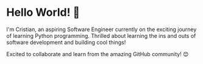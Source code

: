 
# Hello World! 👋

I'm Cristian, an aspiring Software Engineer currently on the exciting journey of learning Python programming. Thrilled about learning the ins and outs of software development and building cool things!

Excited to collaborate and learn from the amazing GitHub community! 😊

<!--
**CristianJitca/CristianJitca** is a ✨ _special_ ✨ repository because its `README.md` (this file) appears on your GitHub profile.

Here are some ideas to get you started:

- 🔭 I’m currently working on ...
- 🌱 I’m currently learning ...
- 👯 I’m looking to collaborate on ...
- 🤔 I’m looking for help with ...
- 💬 Ask me about ...
- 📫 How to reach me: ...
- 😄 Pronouns: ...
- ⚡ Fun fact: ...
-->
